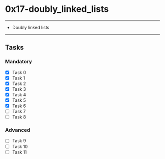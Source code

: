 # 0x17-doubly_linked_lists

---
* Doubly linked lists
---

## Tasks
### Mandatory 
- [x] Task 0
- [x] Task 1
- [x] Task 2
- [x] Task 3
- [x] Task 4
- [x] Task 5
- [x] Task 6
- [ ] Task 7
- [ ] Task 8

### Advanced
- [ ] Task 9
- [ ] Task 10
- [ ] Task 11
